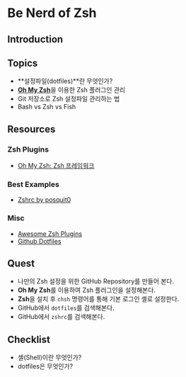 # Be Nerd of Zsh

## <a name="introduction">Introduction


## <a name="topics">Topics

- **설정파일(dotfiles)**란 무엇인가?
- [**Oh My Zsh**](https://github.com/robbyrussell/oh-my-zsh)을 이용한 Zsh 플러그인 관리
- Git 저장소로 Zsh 설정파일 관리하는 법
- Bash vs Zsh vs Fish


## <a name="resources">Resources

### Zsh Plugins

- [Oh My Zsh: Zsh 프레임워크](https://github.com/robbyrussell/oh-my-zsh)

### Best Examples

- [Zshrc by posquit0](https://github.com/posquit0/zshrc)

### Misc

- [Awesome Zsh Plugins](https://github.com/unixorn/awesome-zsh-plugins)
- [Github Dotfiles](https://dotfiles.github.io/)


## <a name="quest">Quest

- 나만의 Zsh 설정을 위한 GitHub Repository를 만들어 본다.
- **Oh My Zsh**를 이용하여 Zsh 플러그인을 설정해본다.
- **Zsh**을 설치 후 `chsh` 명령어를 통해 기본 로그인 셸로 설정한다.
- GitHub에서 `dotfiles`를 검색해본다.
- GitHub에서 `zshrc`를 검색해본다.


## <a name="checklist">Checklist

- 셸(Shell)이란 무엇인가?
- dotfiles은 무엇인가?